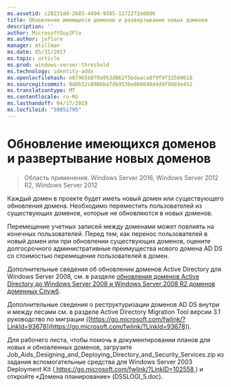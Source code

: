 ```yaml
---
ms.assetid: c20231dd-2b83-4494-9385-1172272e00d6
title: Обновление имеющихся доменов и развертывание новых доменов
description: ''
author: MicrosoftGuyJFlo
ms.author: joflore
manager: mtillman
ms.date: 05/31/2017
ms.topic: article
ms.prod: windows-server-threshold
ms.technology: identity-adds
ms.openlocfilehash: e07965b079a953d062f5bdaaca8f9f9f32500610
ms.sourcegitcommit: 0d0b32c8986ba7db9536e0b8648d4ddf9b03e452
ms.translationtype: MT
ms.contentlocale: ru-RU
ms.lasthandoff: 04/17/2019
ms.locfileid: "59851795"
---
```

# <a name="determining-whether-to-upgrade-existing-domains-or-deploy-new-domains"></a>Обновление имеющихся доменов и развертывание новых доменов

>Область применения. Windows Server 2016, Windows Server 2012 R2, Windows Server 2012

Каждый домен в проекте будет иметь новый домен или существующего обновления домена. Необходимо переместить пользователей из существующих доменов, которые не обновляются в новых доменов.  
  
Перемещение учетных записей между доменами может повлиять на конечных пользователей. Перед тем, как перенос пользователей в новый домен или при обновлении существующих доменов, оцените долгосрочного административные преимущества нового домена AD DS со стоимостью перемещение пользователей в домен.  
  
Дополнительные сведения об обновлении доменов Active Directory для Windows Server 2008, см. в разделе [обновления доменов Active Directory до Windows Server 2008 и Windows Server 2008 R2 доменов доменных Служб](https://technet.microsoft.com/library/cc731188.aspx).  
  
Дополнительные сведения о реструктуризации доменов AD DS внутри и между лесами см. в разделе Active Directory Migration Tool версии 3.1 руководство по миграции ([https://go.microsoft.com/fwlink/?LinkId=93678](https://go.microsoft.com/fwlink/?LinkId=93678)).  
  
Для рабочего листа, чтобы помочь в документировании планов для новых и обновленных доменов, загрузите Job_Aids_Designing_and_Deploying_Directory_and_Security_Services.zip из задания вспомогательные средства для Windows Server 2003 Deployment Kit ([ https://go.microsoft.com/fwlink/?LinkID=102558 ](https://go.microsoft.com/fwlink/?LinkID=102558)) и откройте «Домена планирование» (DSSLOGI_5.doc).  
  


